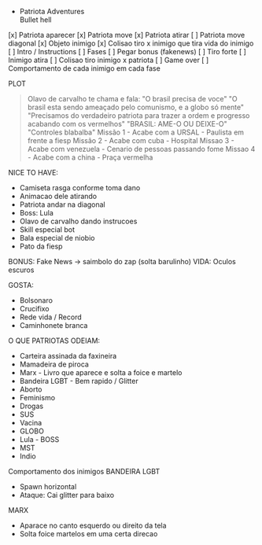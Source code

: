 - Patriota Adventures    
Bullet hell

[x] Patriota aparecer
[x] Patriota move
[x] Patriota atirar
[ ] Patriota move diagonal
[x] Objeto inimigo
[x] Colisao tiro x inimigo que tira vida do inimigo
[ ] Intro / Instructions
[ ] Fases
[ ] Pegar bonus (fakenews)
[ ] Tiro forte
[ ] Inimigo atira
[ ] Colisao tiro inimigo x patriota
[ ] Game over
[ ] Comportamento de cada inimigo em cada fase

PLOT
> Olavo de carvalho te chama e fala: "O brasil precisa de voce"
> "O brasil esta sendo ameaçado pelo comunismo, e a globo só mente"
> "Precisamos do verdadeiro patriota para trazer a ordem e progresso acabando com os vermelhos"
> "BRASIL: AME-O OU DEIXE-O"
> "Controles blabalba"
Missão 1 - Acabe com a URSAL - Paulista em frente a fiesp
Missão 2 - Acabe com cuba - Hospital
Missao 3 - Acabe com venezuela - Cenario de pessoas passando fome
Missao 4 - Acabe com a china - Praça vermelha  

NICE TO HAVE:
- Camiseta rasga conforme toma dano
- Animacao dele atirando
- Patriota andar na diagonal
- Boss: Lula
- Olavo de carvalho dando instrucoes
- Skill especial bot
- Bala especial de niobio
- Pato da fiesp


BONUS: Fake News -> saimbolo do zap (solta barulinho)
VIDA: Oculos escuros 

GOSTA:
- Bolsonaro
- Crucifixo
- Rede vida / Record
- Caminhonete branca 

O QUE PATRIOTAS ODEIAM:
- Carteira assinada da faxineira
- Mamadeira de piroca
- Marx - Livro que aparece e solta a foice e martelo
- Bandeira LGBT - Bem rapido / Glitter
- Aborto
- Feminismo
- Drogas
- SUS
- Vacina
- GLOBO
- Lula - BOSS
- MST
- Indio 

Comportamento dos inimigos
BANDEIRA LGBT
- Spawn horizontal
- Ataque: Cai glitter para baixo

MARX
- Aparace no canto esquerdo ou direito da tela
- Solta foice martelos em uma certa direcao


